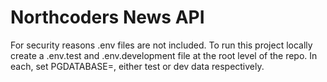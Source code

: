 # Northcoders News API

For security reasons .env files are not included. To run this project locally create a .env.test and .env.development file at the root level of the repo. In each, set PGDATABASE=<name of the intended database>, either test or dev data respectively.
